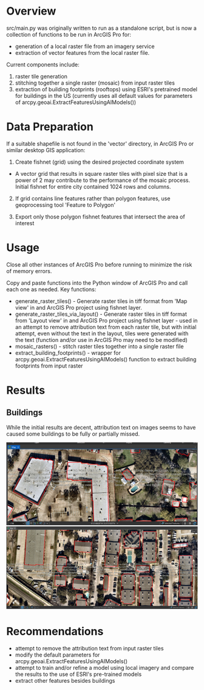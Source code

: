 # Overview

src/main.py was originally written to run as a standalone script, but is now a collection of functions to be run in ArcGIS Pro for: 
- generation of a local raster file from an imagery service
- extraction of vector features from the local raster file. 

Current components include:
1. raster tile generation
2. stitching together a single raster (mosaic) from input raster tiles
3. extraction of building footprints (rooftops) using ESRI's pretrained model for buildings in the US (currently uses all default values for parameters of arcpy.geoai.ExtractFeaturesUsingAIModels())

# Data Preparation

If a suitable shapefile is not found in the 'vector' directory, in ArcGIS Pro or similar desktop GIS application:
1. Create fishnet (grid) using the desired projected coordinate system
- A vector grid that results in square raster tiles with pixel size that is a power of 2 may contribute to the performance of the mosaic process. Initial fishnet for entire city contained 1024 rows and columns.

2. If grid contains line features rather than polygon features, use geoprocessing tool 'Feature to Polygon'

3. Export only those polygon fishnet features that intersect the area of interest

# Usage

Close all other instances of ArcGIS Pro before running to minimize the risk of memory errors. 

Copy and paste functions into the Python window of ArcGIS Pro and call each one as needed. Key functions:

- generate_raster_tiles() - Generate raster tiles in tiff format from 'Map view' in and ArcGIS Pro project using fishnet layer. 
- generate_raster_tiles_via_layout() - Generate raster tiles in tiff format from 'Layout view' in and ArcGIS Pro project using fishnet layer - used in an attempt to remove attribution text from each raster tile, but with initial attempt, even without the text in the layout, tiles were generated with the text (function and/or use in ArcGIS Pro may need to be modified)
- mosaic_rasters() - stitch raster tiles together into a single raster file
- extract_building_footprints() - wrapper for arcpy.geoai.ExtractFeaturesUsingAIModels() function to extract building footprints from input raster

# Results

## Buildings

While the initial results are decent, attribution text on images seems to have caused some buildings to be fully or partially missed. 

![Sample 1](images/building-results-with-text-1.png)
![Sample 2](images/building-results-with-text-2.png)


# Recommendations

- attempt to remove the attribution text from input raster tiles
- modify the default parameters for arcpy.geoai.ExtractFeaturesUsingAIModels()
- attempt to train and/or refine a model using local imagery and compare the results to the use of ESRI's pre-trained models
- extract other features besides buildings 
